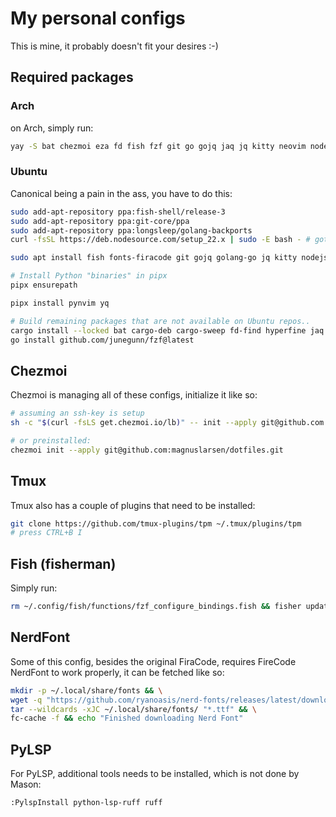# My personal configs

This is mine, it probably doesn't fit your desires :-)

## Required packages

### Arch

on Arch, simply run:

```sh
yay -S bat chezmoi eza fd fish fzf git go gojq jaq jq kitty neovim nodejs npm python-pip python-pynvim riff ripgrep starship tmux tokei tokei ttf-fira-code yay yq
```

### Ubuntu

Canonical being a pain in the ass, you have to do this:

```sh
sudo add-apt-repository ppa:fish-shell/release-3
sudo add-apt-repository ppa:git-core/ppa
sudo add-apt-repository ppa:longsleep/golang-backports
curl -fsSL https://deb.nodesource.com/setup_22.x | sudo -E bash - # gotta love nodesource

sudo apt install fish fonts-firacode git gojq golang-go jq kitty nodejs pipx python3-pip ripgrep tmux

# Install Python "binaries" in pipx
pipx ensurepath

pipx install pynvim yq

# Build remaining packages that are not available on Ubuntu repos..
cargo install --locked bat cargo-deb cargo-sweep fd-find hyperfine jaq presenterm rainfrog riffdiff ripgrep sqruff starship tokei
go install github.com/junegunn/fzf@latest
```

## Chezmoi

Chezmoi is managing all of these configs, initialize it like so:

```sh
# assuming an ssh-key is setup
sh -c "$(curl -fsLS get.chezmoi.io/lb)" -- init --apply git@github.com:magnuslarsen/dotfiles.git

# or preinstalled:
chezmoi init --apply git@github.com:magnuslarsen/dotfiles.git
```

## Tmux

Tmux also has a couple of plugins that need to be installed:

```sh
git clone https://github.com/tmux-plugins/tpm ~/.tmux/plugins/tpm
# press CTRL+B I
```

## Fish (fisherman)

Simply run:

```sh
rm ~/.config/fish/functions/fzf_configure_bindings.fish && fisher update && chezmoi update --force
```

## NerdFont

Some of this config, besides the original FiraCode, requires FireCode NerdFont to work properly, it can be fetched like so:

```sh
mkdir -p ~/.local/share/fonts && \
wget -q "https://github.com/ryanoasis/nerd-fonts/releases/latest/download/FiraCode.tar.xz" -O - |\
tar --wildcards -xJC ~/.local/share/fonts/ "*.ttf" && \
fc-cache -f && echo "Finished downloading Nerd Font"
```

## PyLSP

For PyLSP, additional tools needs to be installed, which is not done by Mason:

```vim
:PylspInstall python-lsp-ruff ruff
```
